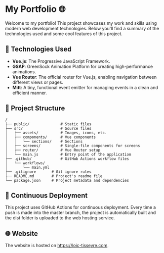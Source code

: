 # My Portfolio 🌐

Welcome to my portfolio! This project showcases my work and skills using modern web development technologies. Below you'll find a summary of the technologies used and some cool features of this project.

## 🚀 Technologies Used

- **Vue.js**: The Progressive JavaScript Framework.
- **GSAP**: GreenSock Animation Platform for creating high-performance animations.
- **Vue Router**: The official router for Vue.js, enabling navigation between different views or pages.
- **Mitt**: A tiny, functional event emitter for managing events in a clean and efficient manner.

## 📂 Project Structure

```
/
├── public/              # Static files
├── src/                 # Source files
│   ├── assets/          # Images, icons, etc.
│   ├── components/      # Vue components
│   │   └── sections/    # Sections
│   ├── screens/         # Single-file components for screens
│   ├── router/          # Vue Router setup
│   └── main.js          # Entry point of the application
├── .github/             # GitHub Actions workflow files
│   └── workflows/
│       └── main.yml
├── .gitignore       # Git ignore rules
├── README.md        # Project's readme file
└── package.json     # Project metadata and dependencies
```

## 🔄 Continuous Deployment
This project uses GitHub Actions for continuous deployment. Every time a push is made into the master branch, the project is automatically built and the dist folder is uploaded to the web hosting service.

## 🌐 Website
The website is hosted on https://loic-tisseyre.com.
